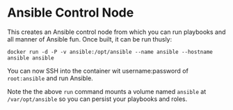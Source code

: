 # Ansible Control Node

This creates an Ansible control node from which you can run playbooks and all manner of Ansible fun. Once built, it can be run thusly:

    docker run -d -P -v ansible:/opt/ansible --name ansible --hostname ansible ansible

You can now SSH into the container wit username:password of  `root:ansible` and run Ansible.

Note the the above `run` command mounts a volume named `ansible` at `/var/opt/ansible` so you can persist your playbooks and roles.
